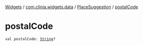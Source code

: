 [Widgets](../../index.md) / [com.clinia.widgets.data](../index.md) / [PlaceSuggestion](index.md) / [postalCode](./postal-code.md)

# postalCode

`val postalCode: `[`String`](https://kotlinlang.org/api/latest/jvm/stdlib/kotlin/-string/index.html)`?`